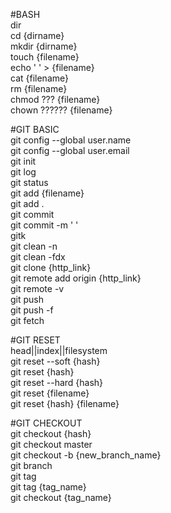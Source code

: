 ﻿#BASH  
dir  
cd {dirname}  
mkdir {dirname}  
touch {filename}  
echo ' ' > {filename}  
cat {filename}  
rm {filename}  
chmod ??? {filename}  
chown ?????? {filename}  
  
#GIT BASIC  
git config --global user.name  
git config --global user.email  
git init  
git log  
git status  
git add {filename}  
git add .  
git commit  
git commit -m ' '  
gitk  
git clean -n  
git clean -fdx  
git clone {http_link}  
git remote add origin {http_link}  
git remote -v  
git push  
git push -f  
git fetch  
  
#GIT RESET  
head||index||filesystem  
git reset --soft {hash}  
git reset {hash}  
git reset --hard {hash}  
git reset {filename}  
git reset {hash} {filename}  

#GIT CHECKOUT  
git checkout {hash}  
git checkout master  
git checkout -b {new_branch_name}  
git branch  
git tag  
git tag {tag_name}  
git checkout {tag_name}  